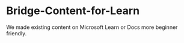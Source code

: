 # Bridge-Content-for-Learn
We made existing content on Microsoft Learn or Docs more beginner friendly.
